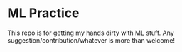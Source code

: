 # ML Practice

This repo is for getting my hands dirty with ML stuff. Any suggestion/contribution/whatever is more than welcome!

